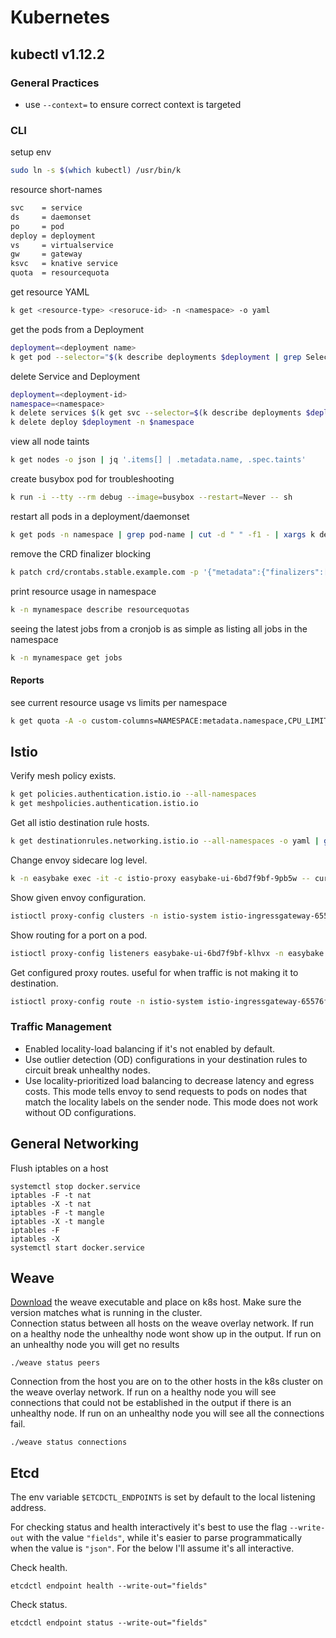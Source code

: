 # Kubernetes
## kubectl v1.12.2
### General Practices 
* use `--context=` to ensure correct context is targeted
### CLI
setup env<br/>
```bash
sudo ln -s $(which kubectl) /usr/bin/k
```
resource short-names<br/>
```bash
svc    = service
ds     = daemonset
po     = pod
deploy = deployment
vs     = virtualservice
gw     = gateway
ksvc   = knative service
quota  = resourcequota
```
get resource YAML<br/>
```bash
k get <resource-type> <resoruce-id> -n <namespace> -o yaml
```
get the pods from a Deployment<br/>
```bash
deployment=<deployment name>
k get pod --selector="$(k describe deployments $deployment | grep Selector | awk '{print $2}')" --output=wide
```
delete Service and Deployment<br/>
```bash
deployment=<deployment-id>
namespace=<namespace>
k delete services $(k get svc --selector=$(k describe deployments $deployment -n $namespace | grep Selector | awk '{print $2}') | sed -n 2p | awk '{print $1}') 
k delete deploy $deployment -n $namespace
```
view all node taints<br/>
```bash
k get nodes -o json | jq '.items[] | .metadata.name, .spec.taints'
```
create busybox pod for troubleshooting<br/>
```bash
k run -i --tty --rm debug --image=busybox --restart=Never -- sh
```
restart all pods in a deployment/daemonset
```bash
k get pods -n namespace | grep pod-name | cut -d " " -f1 - | xargs k delete pod -n namespace
```
remove the CRD finalizer blocking
```bash
k patch crd/crontabs.stable.example.com -p '{"metadata":{"finalizers":[]}}' --type=merge
```
print resource usage in namespace
```bash
k -n mynamespace describe resourcequotas
```
seeing the latest jobs from a cronjob is as  simple as listing all jobs in the namespace
```bash
k -n mynamespace get jobs
```
#### Reports
see current resource usage vs limits per namespace
```bash
k get quota -A -o custom-columns=NAMESPACE:metadata.namespace,CPU_LIMIT:{'.status.hard.limits\.cpu'},CPU_USED:{'.status.used.limits\.cpu'},MEM_LIMIT:{'.status.hard.limits\.memory'},MEM_USED:{'.status.used.limits\.memory'}
```

## Istio
Verify mesh policy exists.
```bash
k get policies.authentication.istio.io --all-namespaces
k get meshpolicies.authentication.istio.io
```
Get all istio destination rule hosts.
```bash
k get destinationrules.networking.istio.io --all-namespaces -o yaml | grep "host:"
```
Change envoy sidecare log level.
```bash
k -n easybake exec -it -c istio-proxy easybake-ui-6bd7f9bf-9pb5w -- curl -XPOST http://localhost:15000/logging?level=trace
```
Show given envoy configuration.
```bash
istioctl proxy-config clusters -n istio-system istio-ingressgateway-65576f8745-kbvgl -o json
```
Show routing for a port on a pod.
```bash
istioctl proxy-config listeners easybake-ui-6bd7f9bf-klhvx -n easybake --port 3800 -o json
```
Get configured proxy routes. useful for when traffic is not making it to destination.
```bash
istioctl proxy-config route -n istio-system istio-ingressgateway-65576f8745-kbvgl -o json
```
### Traffic Management
* Enabled locality-load balancing if it's not enabled by default.
* Use outlier detection (OD) configurations in your destination rules to circuit break unhealthy nodes.
* Use locality-prioritized load balancing to decrease latency and egress costs. This mode tells envoy to send requests to pods on nodes that match the locality labels on the sender node. This mode does not work without OD configurations.


## General Networking
Flush iptables on a host
```
systemctl stop docker.service
iptables -F -t nat
iptables -X -t nat
iptables -F -t mangle
iptables -X -t mangle
iptables -F
iptables -X
systemctl start docker.service
```

## Weave
<a href="https://github.com/weaveworks/weave/releases">Download</a> the weave executable and place on k8s host. Make sure the version matches what is running in the cluster.</br>
Connection status between all hosts on the weave overlay network. If run on a healthy node the unhealthy node wont show up in the output. If run on an unhealthy node you will get no results
```
./weave status peers
```
Connection from the host you are on to the other hosts in the k8s cluster on the weave overlay network. If run on a healthy node you will see connections that could not be established in the output if there is an unhealthy node. If run on an unhealthy node you will see all the connections fail.
```
./weave status connections
```

## Etcd
The env variable `$ETCDCTL_ENDPOINTS` is set by default to the local listening address.

For checking status and health interactively it's best to use the flag `--write-out` with the value `"fields"`, while it's easier to parse programmatically when the value is `"json"`. For the below I'll assume it's all interactive.

Check health.
```
etcdctl endpoint health --write-out="fields"
```
Check status.
```
etcdctl endpoint status --write-out="fields"
```
